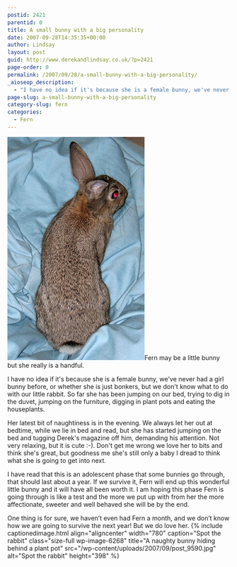 ```yaml
---
postid: 2421
parentid: 0
title: A small bunny with a big personality
date: 2007-09-28T14:35:35+00:00
author: Lindsay
layout: post
guid: http://www.derekandlindsay.co.uk/?p=2421
page-order: 0
permalink: /2007/09/28/a-small-bunny-with-a-big-personality/
_aioseop_description:
  - "I have no idea if it's because she is a female bunny, we've never had a girl bunny before, or whether she is just bonkers. We don't know what to do with her."
page-slug: a-small-bunny-with-a-big-personality
category-slug: fern
categories:
  - Fern
---
```

<img class="alignright size-full wp-image-6267" title="Our bunny messing about in a beanbag" src="/wp-content/uploads/2007/09/post_9512.jpg" alt="Our bunny messing about in a beanbag" width="310" height="504" />Fern may be a little bunny but she really is a handful.

I have no idea if it's because she is a female bunny, we've never had a girl bunny before, or whether she is just bonkers, but we don't know what to do with our little rabbit. So far she has been jumping on our bed, trying to dig in the duvet, jumping on the furniture, digging in plant pots and eating the houseplants.

Her latest bit of naughtiness is in the evening. We always let her out at bedtime, while we lie in bed and read, but she has started jumping on the bed and tugging Derek's magazine off him, demanding his attention. Not very relaxing, but it is cute :-). Don't get me wrong we love her to bits and think she's great, but goodness me she's still only a baby I dread to think what she is going to get into next.

I have read that this is an adolescent phase that some bunnies go through, that should last about a year. If we survive it, Fern will end up this wonderful little bunny and it will have all been worth it. I am hoping this phase Fern is going through is like a test and the more we put up with from her the more affectionate, sweeter and well behaved she will be by the end.

One thing is for sure, we haven’t even had Fern a month, and we don’t know how we are going to survive the next year! But we do love her. {% include captionedimage.html align="aligncenter" width="780" caption="Spot the rabbit" class="size-full wp-image-6268" title="A naughty bunny hiding behind a plant pot" src="/wp-content/uploads/2007/09/post_9590.jpg" alt="Spot the rabbit" height="398" %}